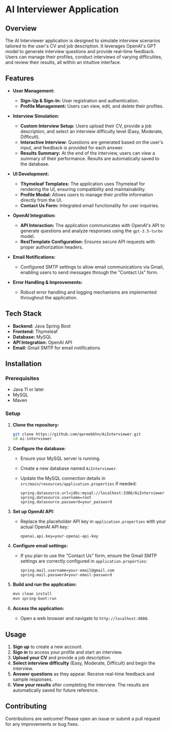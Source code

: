 # AI Interviewer Application

## Overview

The AI Interviewer application is designed to simulate interview scenarios tailored to the user's CV and job description. It leverages OpenAI's GPT model to generate interview questions and provide real-time feedback. Users can manage their profiles, conduct interviews of varying difficulties, and review their results, all within an intuitive interface.

## Features

- **User Management:**
  - **Sign-Up & Sign-In:** User registration and authentication.
  - **Profile Management:** Users can view, edit, and delete their profiles.

- **Interview Simulation:**
  - **Custom Interview Setup:** Users upload their CV, provide a job description, and select an interview difficulty level (Easy, Moderate, Difficult).
  - **Interactive Interview:** Questions are generated based on the user's input, and feedback is provided for each answer.
  - **Results Summary:** At the end of the interview, users can view a summary of their performance. Results are automatically saved to the database.

- **UI Development:**
  - **Thymeleaf Templates:** The application uses Thymeleaf for rendering the UI, ensuring compatibility and maintainability.
  - **Profile Modal:** Allows users to manage their profile information directly from the UI.
  - **Contact Us Form:** Integrated email functionality for user inquiries.

- **OpenAI Integration:**
  - **API Interaction:** The application communicates with OpenAI's API to generate questions and analyze responses using the `gpt-3.5-turbo` model.
  - **RestTemplate Configuration:** Ensures secure API requests with proper authorization headers.

- **Email Notifications:**
  - Configured SMTP settings to allow email communications via Gmail, enabling users to send messages through the "Contact Us" form.

- **Error Handling & Improvements:**
  - Robust error handling and logging mechanisms are implemented throughout the application.

## Tech Stack

- **Backend:** Java Spring Boot
- **Frontend:** Thymeleaf
- **Database:** MySQL
- **API Integration:** OpenAI API
- **Email:** Gmail SMTP for email notifications

## Installation

### Prerequisites

- Java 11 or later
- MySQL
- Maven

### Setup

1. **Clone the repository:**

   ```bash
   git clone https://github.com/qareebkhn/AiInterviewer.git
   cd ai-interviewer
   ```

2. **Configure the database:**

   - Ensure your MySQL server is running.
   - Create a new database named `AiInterviewer`.
   - Update the MySQL connection details in `src/main/resources/application.properties` if needed:

     ```properties
     spring.datasource.url=jdbc:mysql://localhost:3306/AiInterviewer
     spring.datasource.username=root
     spring.datasource.password=your_password
     ```

3. **Set up OpenAI API:**

   - Replace the placeholder API key in `application.properties` with your actual OpenAI API key:

     ```properties
     openai.api.key=your-openai-api-key
     ```

4. **Configure email settings:**

   - If you plan to use the "Contact Us" form, ensure the Gmail SMTP settings are correctly configured in `application.properties`:

     ```properties
     spring.mail.username=your-email@gmail.com
     spring.mail.password=your-email-password
     ```

5. **Build and run the application:**

   ```bash
   mvn clean install
   mvn spring-boot:run
   ```

6. **Access the application:**
   - Open a web browser and navigate to `http://localhost:8080`.

## Usage

1. **Sign up** to create a new account.
2. **Sign in** to access your profile and start an interview.
3. **Upload your CV** and provide a job description.
4. **Select interview difficulty** (Easy, Moderate, Difficult) and begin the interview.
5. **Answer questions** as they appear. Receive real-time feedback and sample responses.
6. **View your results** after completing the interview. The results are automatically saved for future reference.

## Contributing

Contributions are welcome! Please open an issue or submit a pull request for any improvements or bug fixes.
